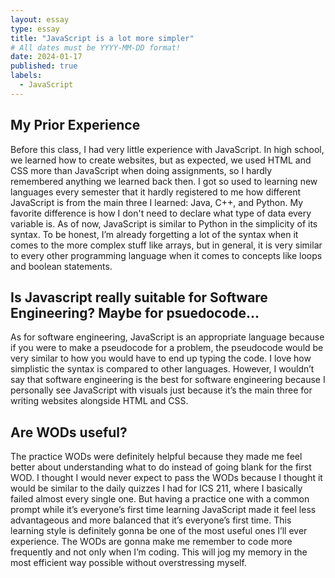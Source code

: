 ```yaml
---
layout: essay
type: essay
title: "JavaScript is a lot more simpler"
# All dates must be YYYY-MM-DD format!
date: 2024-01-17
published: true
labels:
  - JavaScript
---
```

## My Prior Experience
Before this class, I had very little experience with JavaScript. In high school, we learned how to create websites, but as expected, we used HTML and CSS more than JavaScript when doing assignments, so I hardly remembered anything we learned back then. I got so used to learning new languages every semester that it hardly registered to me how different JavaScript is from the main three I learned: Java, C++, and Python. My favorite difference is how I don't need to declare what type of data every variable is. As of now, JavaScript is similar to Python in the simplicity of its syntax. To be honest, I’m already forgetting a lot of the syntax when it comes to the more complex stuff like arrays, but in general, it is very similar to every other programming language when it comes to concepts like loops and boolean statements.

## Is Javascript really suitable for Software Engineering? Maybe for psuedocode...
As for software engineering, JavaScript is an appropriate language because if you were to make a pseudocode for a problem, the pseudocode would be very similar to how you would have to end up typing the code. I love how simplistic the syntax is compared to other languages. However, I wouldn’t say that software engineering is the best for software engineering because I personally see JavaScript with visuals just because it’s the main three for writing websites alongside HTML and CSS.

## Are WODs useful?
The practice WODs were definitely helpful because they made me feel better about understanding what to do instead of going blank for the first WOD. I thought I would never expect to pass the WODs because I thought it would be similar to the daily quizzes I had for ICS 211, where I basically failed almost every single one. But having a practice one with a common prompt while it’s everyone’s first time learning JavaScript made it feel less advantageous and more balanced that it’s everyone’s first time. This learning style is definitely gonna be one of the most useful ones I’ll ever experience. The WODs are gonna make me remember to code more frequently and not only when I’m coding. This will jog my memory in the most efficient way possible without overstressing myself. 
